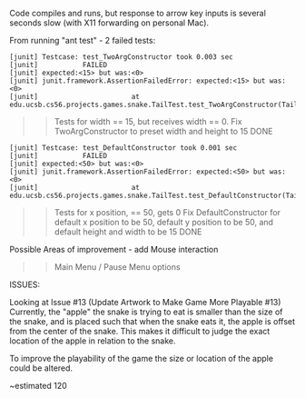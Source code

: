 Code compiles and runs, but response to arrow key inputs is several seconds slow (with X11 forwarding on personal Mac).

From running "ant test" - 2 failed tests:

    [junit] Testcase: test_TwoArgConstructor took 0.003 sec
    [junit] 	      FAILED
    [junit] expected:<15> but was:<0>
    [junit] junit.framework.AssertionFailedError: expected:<15> but was:<0>
    [junit] 					  at edu.ucsb.cs56.projects.games.snake.TailTest.test_TwoArgConstructor(TailTest.java:33)

>> Tests for width == 15, but receives width == 0. 
>> Fix TwoArgConstructor to preset width and height to 15
>> DONE

    [junit] Testcase: test_DefaultConstructor took 0.001 sec
    [junit] 	      FAILED
    [junit] expected:<50> but was:<0>
    [junit] junit.framework.AssertionFailedError: expected:<50> but was:<0>
    [junit] 					  at edu.ucsb.cs56.projects.games.snake.TailTest.test_DefaultConstructor(TailTest.java:20)

>> Tests for x position, == 50, gets 0
>> Fix DefaultConstructor for default x position to be 50, default y position to be 50, and default height and width to be 15
>> DONE



Possible Areas of improvement - add Mouse interaction
>> Main Menu / Pause Menu options





ISSUES:

>>
Looking at Issue #13 (Update Artwork to Make Game More Playable #13)
Currently, the "apple" the snake is trying to eat is smaller than the size of the snake, and is placed such that when the snake eats it, the apple is offset from the center of the snake. This makes it difficult to judge the exact location of the apple in relation to the snake.

To improve the playability of the game the size or location of the apple could be altered.

~estimated 120
>> 
